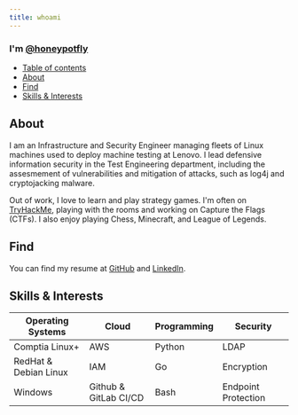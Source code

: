 ```yaml
---
title: whoami
---
```


### I'm [@honeypotfly](https://github.com/honeypotfly)

- [Table of contents](#table-of-contents)
- [About](#about)
- [Find](#find)
- [Skills & Interests](#skills-and-interests)

## About
I am an Infrastructure and Security Engineer managing fleets of Linux machines used to deploy machine testing at Lenovo. I lead defensive information security in the Test Engineering department, including the assesmement of vulnerabilities and mitigation of attacks, such as log4j and cryptojacking malware.

Out of work, I love to learn and play strategy games. I'm often on [TryHackMe](https://tryhackme.com/p/honeypotfly), playing with the rooms and working on Capture the Flags (CTFs). I also enjoy playing Chess, Minecraft, and League of Legends.

## Find
You can find my resume at [GitHub](https://github.com/honeypotfly) and [LinkedIn](https://www.linkedin.com/in/tarik-dahnoun-innovate/).

## Skills & Interests

| Operating Systems              | Cloud                 | Programming           | Security              |  
| -------------------------------| ----------------------| ----------------------| ----------------------|
| Comptia Linux+                 | AWS                   | Python                | LDAP                  |
| RedHat & Debian Linux          | IAM                   | Go                    | Encryption            |
| Windows                        | Github & GitLab CI/CD | Bash                  | Endpoint Protection   |
